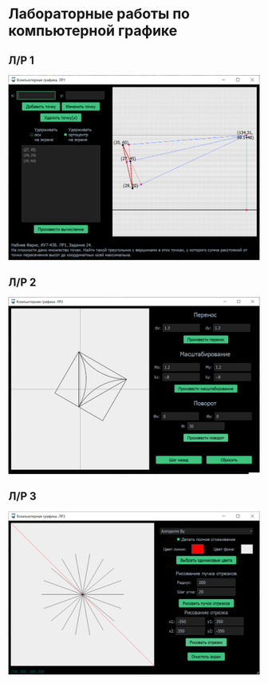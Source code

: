 # Лабораторные работы по компьютерной графике

## Л/Р 1
![alt text](./1.png)

## Л/Р 2
![alt text](./2.png)

## Л/Р 3
![alt text](./3.png)
